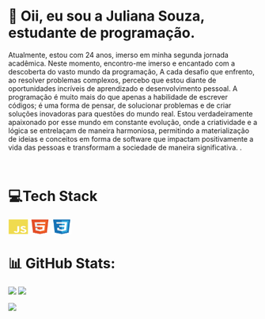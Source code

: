 <h1> 👋 Oii, eu sou a Juliana Souza, estudante de programação.</h1>
<p> Atualmente, estou com 24 anos, imerso em minha segunda jornada acadêmica. Neste momento, encontro-me imerso e encantado com a descoberta do vasto mundo da programação, A cada desafio que enfrento, ao resolver problemas complexos, percebo que estou diante de oportunidades incríveis de aprendizado e desenvolvimento pessoal. A programação é muito mais do que apenas a habilidade de escrever códigos; é uma forma de pensar, de solucionar problemas e de criar soluções inovadoras para questões do mundo real.
Estou verdadeiramente apaixonado por esse mundo em constante evolução, onde a criatividade e a lógica se entrelaçam de maneira harmoniosa, permitindo a materialização de ideias e conceitos em forma de software que impactam positivamente a vida das pessoas e transformam a sociedade de maneira significativa. 
.</p>
<div style="display: inline_block"><br>
  <h1> 💻Tech Stack </h1>
  <img align="center" alt="Rafa-Js" height="30" width="40" src="https://raw.githubusercontent.com/devicons/devicon/master/icons/javascript/javascript-plain.svg">
  <img align="center" alt="Rafa-HTML" height="30" width="40" src="https://raw.githubusercontent.com/devicons/devicon/master/icons/html5/html5-original.svg">
  <img align="center" alt="Rafa-CSS" height="30" width="40" src="https://raw.githubusercontent.com/devicons/devicon/master/icons/css3/css3-original.svg">
 
</div>

# 📊 GitHub Stats:
<img src="https://github-readme-stats-wheat-two-53.vercel.app/api?username=julianasoz&theme=dracula&include_all_border=false&include_all_commits=false&count_private=false"  width="364px" />                    <img src="https://github-readme-streak-stats.herokuapp.com/?user=julianasoz&theme=dracula&include_all_border=false"  width="400px" />



![](https://github-readme-stats-wheat-two-53.vercel.app/api/top-langs/?username=julianasoz&theme=dracula&include_all_border=false&include_all_commits=false&count_private=false&layout=compact)
